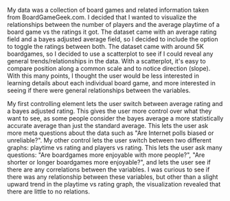 My data was a collection of board games and related information taken from BoardGameGeek.com. I decided that I wanted to visualize the relationships between the number of players and the average playtime of a board game vs the ratings it got. The dataset came with an average rating field and a bayes adjusted average field, so I decided to include the option to toggle the ratings between both. The dataset came with around 5K boardgames, so I decided to use a scatterplot to see if I could reveal any general trends/relationships in the data. With a scatterplot, it's easy to compare position along a common scale and to notice direction (slope). With this many points, I thought the user would be less interested in learning details about each individual board game, and more interested in seeing if there were general relationships between the variables.

My first controlling element lets the user switch between average rating and a bayes adjusted rating. This gives the user more control over what they want to see, as some people consider the bayes average a more statistically accurate average than just the standard average. This lets the user ask more meta questions about the data such as "Are Internet polls biased or unreliable?". My other control lets the user switch between two different graphs: playtime vs rating and players vs rating. This lets the user ask many questions: "Are boardgames more enjoyable with more people?", "Are shorter or longer boardgames more enjoyable?", and lets the user see if there are any correlations between the variables. I was curious to see if there was any relationship between these variables, but other than a slight upward trend in the playtime vs rating graph, the visualization revealed that there are little to no relations.